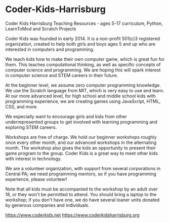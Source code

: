 # Coder-Kids-Harrisburg
Coder Kids Harrisburg Teaching Resources - ages 5-17 curriculum, Python, LearnToMod and Scratch Projects

Coder Kids was founded in early 2014. It is a non-profit 501(c)3 registered organization, created to help both girls and boys ages 5 and up who are interested in computers and programming.

We teach kids how to make their own computer game, which is great fun for them. This teaches computational thinking, as well as specific concepts of computer science and programming. We are hoping this will spark interest in computer science and STEM careers in their future.

At the beginner level, we assume zero computer programming knowledge. We use the Scratch language from MIT, which is very easy to use and learn. At our more advanced level, for high school and middle school kids with programming experience, we are creating games using JavaScript, HTML, CSS, and more.

We especially want to encourage girls and kids from other underrepresented groups to get involved with learning programming and exploring STEM careers.

Workshops are free of charge. We hold our beginner workshops roughly once every other month, and our advanced workshops in the alternating month. The workshop also gives the kids an opportunity to present their game program to the group. Coder Kids is a great way to meet other kids with interest in technology.

We are a volunteer organization, with support from several corporations in Central PA; we need programming mentors, so if you have programming experience, please volunteer!

Note that all kids must be accompanied to the workshop by an adult over 18, or they won't be permitted to attend. You should bring a laptop to the workshop; if you don't have one, we do have several loaner units donated by generous companies and individuals.

https://www.coderkids.net
https://www.coderkidsharrisburg.org
